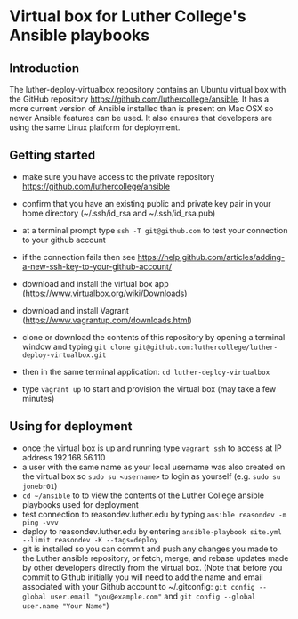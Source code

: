 # Virtual box for Luther College's Ansible playbooks

## Introduction
The luther-deploy-virtualbox repository contains an Ubuntu virtual box with the GitHub repository https://github.com/luthercollege/ansible. It has a more current version of Ansible installed than is present on Mac OSX so newer Ansible features can be used. It also ensures that developers are using the same Linux platform for deployment.

## Getting started
- make sure you have access to the private repository https://github.com/luthercollege/ansible
- confirm that you have an existing public and private key pair in your home directory (~/.ssh/id_rsa and ~/.ssh/id_rsa.pub)
- at a terminal prompt type `ssh -T git@github.com` to test your connection to your github account
- if the connection fails then see https://help.github.com/articles/adding-a-new-ssh-key-to-your-github-account/

- download and install the virtual box app (https://www.virtualbox.org/wiki/Downloads)
- download and install Vagrant (https://www.vagrantup.com/downloads.html)
- clone or download the contents of this repository by opening a terminal window and typing `git clone git@github.com:luthercollege/luther-deploy-virtualbox.git`
- then in the same terminal application: `cd luther-deploy-virtualbox`
- type `vagrant up` to start and provision the virtual box (may take a few minutes)

## Using for deployment
- once the virtual box is up and running type `vagrant ssh` to access at IP address 192.168.56.110
- a user with the same name as your local username was also created on the virtual box so `sudo su <username>` to login as yourself (e.g. `sudo su jonebr01`)
- `cd ~/ansible` to  to view the contents of the Luther College ansible playbooks used for deployment
- test connection to reasondev.luther.edu by typing `ansible reasondev -m ping -vvv`
- deploy to reasondev.luther.edu by entering `ansible-playbook site.yml --limit reasondev -K --tags=deploy`
- git is installed so you can commit and push any changes you made to the Luther ansible repository, or fetch, merge, and rebase updates made by other developers directly from the virtual box. (Note that before you commit to Github initially you will need to add the name and email associated with your Github account to ~/.gitconfig: `git config --global user.email "you@example.com"` and `git config --global user.name "Your Name"`)
